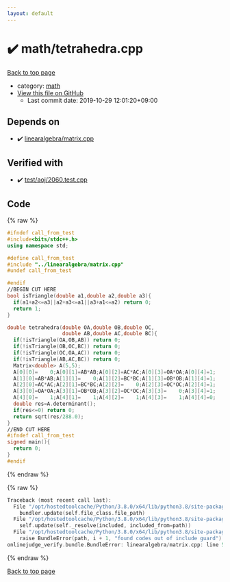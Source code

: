 ```yaml
---
layout: default
---
```


<!-- mathjax config similar to math.stackexchange -->
<script type="text/javascript" async
  src="https://cdnjs.cloudflare.com/ajax/libs/mathjax/2.7.5/MathJax.js?config=TeX-MML-AM_CHTML">
</script>
<script type="text/x-mathjax-config">
  MathJax.Hub.Config({
    TeX: { equationNumbers: { autoNumber: "AMS" }},
    tex2jax: {
      inlineMath: [ ['$','$'] ],
      processEscapes: true
    },
    "HTML-CSS": { matchFontHeight: false },
    displayAlign: "left",
    displayIndent: "2em"
  });
</script>

<script type="text/javascript" src="https://cdnjs.cloudflare.com/ajax/libs/jquery/3.4.1/jquery.min.js"></script>
<script src="https://cdn.jsdelivr.net/npm/jquery-balloon-js@1.1.2/jquery.balloon.min.js" integrity="sha256-ZEYs9VrgAeNuPvs15E39OsyOJaIkXEEt10fzxJ20+2I=" crossorigin="anonymous"></script>
<script type="text/javascript" src="../../assets/js/copy-button.js"></script>
<link rel="stylesheet" href="../../assets/css/copy-button.css" />


# :heavy_check_mark: math/tetrahedra.cpp

<a href="../../index.html">Back to top page</a>

* category: <a href="../../index.html#7e676e9e663beb40fd133f5ee24487c2">math</a>
* <a href="{{ site.github.repository_url }}/blob/master/math/tetrahedra.cpp">View this file on GitHub</a>
    - Last commit date: 2019-10-29 12:01:20+09:00




## Depends on

* :heavy_check_mark: <a href="../linearalgebra/matrix.cpp.html">linearalgebra/matrix.cpp</a>


## Verified with

* :heavy_check_mark: <a href="../../verify/test/aoj/2060.test.cpp.html">test/aoj/2060.test.cpp</a>


## Code

<a id="unbundled"></a>
{% raw %}
```cpp
#ifndef call_from_test
#include<bits/stdc++.h>
using namespace std;

#define call_from_test
#include "../linearalgebra/matrix.cpp"
#undef call_from_test

#endif
//BEGIN CUT HERE
bool isTriangle(double a1,double a2,double a3){
  if(a1+a2<=a3||a2+a3<=a1||a3+a1<=a2) return 0;
  return 1;
}

double tetrahedra(double OA,double OB,double OC,
                  double AB,double AC,double BC){
  if(!isTriangle(OA,OB,AB)) return 0;
  if(!isTriangle(OB,OC,BC)) return 0;
  if(!isTriangle(OC,OA,AC)) return 0;
  if(!isTriangle(AB,AC,BC)) return 0;
  Matrix<double> A(5,5);
  A[0][0]=    0;A[0][1]=AB*AB;A[0][2]=AC*AC;A[0][3]=OA*OA;A[0][4]=1;
  A[1][0]=AB*AB;A[1][1]=    0;A[1][2]=BC*BC;A[1][3]=OB*OB;A[1][4]=1;
  A[2][0]=AC*AC;A[2][1]=BC*BC;A[2][2]=    0;A[2][3]=OC*OC;A[2][4]=1;
  A[3][0]=OA*OA;A[3][1]=OB*OB;A[3][2]=OC*OC;A[3][3]=    0;A[3][4]=1;
  A[4][0]=    1;A[4][1]=    1;A[4][2]=    1;A[4][3]=    1;A[4][4]=0;
  double res=A.determinant();
  if(res<=0) return 0;
  return sqrt(res/288.0);
}
//END CUT HERE
#ifndef call_from_test
signed main(){
  return 0;
}
#endif

```
{% endraw %}

<a id="bundled"></a>
{% raw %}
```cpp
Traceback (most recent call last):
  File "/opt/hostedtoolcache/Python/3.8.0/x64/lib/python3.8/site-packages/onlinejudge_verify/docs.py", line 328, in write_contents
    bundler.update(self.file_class.file_path)
  File "/opt/hostedtoolcache/Python/3.8.0/x64/lib/python3.8/site-packages/onlinejudge_verify/bundle.py", line 154, in update
    self.update(self._resolve(included, included_from=path))
  File "/opt/hostedtoolcache/Python/3.8.0/x64/lib/python3.8/site-packages/onlinejudge_verify/bundle.py", line 123, in update
    raise BundleError(path, i + 1, "found codes out of include guard")
onlinejudge_verify.bundle.BundleError: linearalgebra/matrix.cpp: line 5: found codes out of include guard

```
{% endraw %}

<a href="../../index.html">Back to top page</a>

